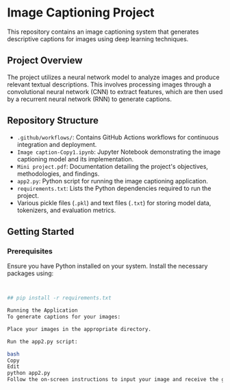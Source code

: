 # Image Captioning Project

This repository contains an image captioning system that generates descriptive captions for images using deep learning techniques.

## Project Overview

The project utilizes a neural network model to analyze images and produce relevant textual descriptions. This involves processing images through a convolutional neural network (CNN) to extract features, which are then used by a recurrent neural network (RNN) to generate captions.

## Repository Structure

- `.github/workflows/`: Contains GitHub Actions workflows for continuous integration and deployment.
- `Image caption-Copy1.ipynb`: Jupyter Notebook demonstrating the image captioning model and its implementation.
- `Mini project.pdf`: Documentation detailing the project's objectives, methodologies, and findings.
- `app2.py`: Python script for running the image captioning application.
- `requirements.txt`: Lists the Python dependencies required to run the project.
- Various pickle files (`.pkl`) and text files (`.txt`) for storing model data, tokenizers, and evaluation metrics.

## Getting Started

### Prerequisites

Ensure you have Python installed on your system. Install the necessary packages using:

```bash


## pip install -r requirements.txt

Running the Application
To generate captions for your images:

Place your images in the appropriate directory.

Run the app2.py script:

bash
Copy
Edit
python app2.py
Follow the on-screen instructions to input your image and receive the generated caption.
